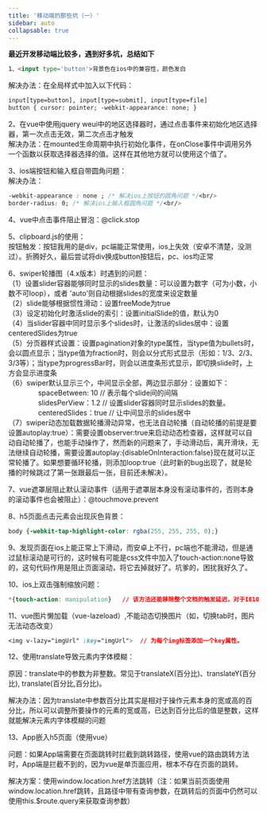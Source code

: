 ```yaml
---
title: '移动端的那些坑（一）'
sidebar: auto
collapsable: true
---
```

<b>最近开发移动端比较多，遇到好多坑，总结如下</b>
```html
1、<input type='button'>背景色在ios中的兼容性，颜色发白
```
解决办法：在全局样式中加入以下代码：<br/>
```html
input[type=button], input[type=submit], input[type=file]
button { cursor: pointer; -webkit-appearance: none; }
```
2、在vue中使用jquery weui中的地区选择器时，通过点击事件来初始化地区选择器，第一次点击无效，第二次点击才触发<br/>
解决办法：在mounted生命周期中执行初始化事件，在onClose事件中调用另外一个函数以获取选择器选择的值。这样在其他地方就可以使用这个值了。<br/>

3、ios端按钮和输入框自带圆角问题：<br/>
解决办法：<br/>
```css
-webkit-appearance : none ; /* 解决ios上按钮的圆角问题 */<br/>
border-radius: 0; /* 解决ios上输入框圆角问题 */<br/>
```

4、vue中点击事件阻止冒泡：@click.stop<br/>

5、clipboard.js的使用：<br/>
按钮触发：按钮我用的是div，pc端能正常使用，ios上失效（安卓不清楚，没测过）。折腾好久，最后尝试将div换成button按钮后，pc、ios均正常<br/>

6、swiper轮播图（4.x版本）时遇到的问题：<br/>
 （1）设置slider容器能够同时显示的slides数量：可以设置为数字（可为小数，小数不可loop），或者 'auto'则自动根据slides的宽度来设定数量<br/>
 （2）slide能够根据惯性滑动：设置freeMode为true<br/>
 （3）设定初始化时激活slide的索引：设置initialSlide的值，默认为0<br/>
 （4）当slider容器中同时显示多个slides时，让激活的slides居中：设置centeredSlides为true<br/>
 （5）分页器样式设置：设置pagination对象的type属性，当type值为bullets时，会以圆点显示；当type值为fraction时，则会以分式形式显示（形如：1/3、2/3、3/3等）；当type为progressBar时，则会以进度条形式显示，即切换slide时，上方会显示进度条<br/>
 （6）swiper默认显示三个，中间显示全部，两边显示部分：设置如下：<br/>
　　　 　spaceBetween: 10 // 表示每个slide间的间隔<br/>
　　　 　slidesPerView：1.2 // 设置slider容器同时显示slides的数量。<br/>
　　　　 centeredSlides：true // 让中间显示的slides居中<br/>
 （7）swiper动态加载数据轮播滑动异常，也无法自动轮播（自动轮播的前提是要设置autoplay:true）：需要设置observer:true来启动动态检查器，这样就可以自动自动轮播了，也能手动操作了，然而新的问题来了，手动滑动后，离开滑块，无法继续自动轮播，需要设置autoplay:{disableOnInteraction:false}现在就可以正常轮播了。如果想要循环轮播，则添加loop:true（此时新的bug出现了，就是轮播的时候跳过了第一张跟最后一张，目前还未解决）。<br/>

7、vue遮罩层阻止默认滚动事件（适用于遮罩层本身没有滚动事件的，否则本身的滚动事件也会被阻止）：@touchmove.prevent<br/>

8、h5页面点击元素会出现灰色背景：
```css
body {-webkit-tap-highlight-color: rgba(255, 255, 255, 0);}
```
9、发现页面在ios上能正常上下滑动，而安卓上不行，pc端也不能滑动，但是通过鼠标滚动是可行的，这时候有可能是css文件中加入了touch-action:none导致的，这句代码作用是阻止页面滚动，将它去掉就好了。坑爹的，困扰我好久了。<br/>

10、ios上双击强制缩放问题：<br/>
```css
*{touch-action: manipulation}   // 该方法还能移除整个文档的触发延迟，对于IE10，需要使用-ms-touch-action
```
11、vue图片懒加载（vue-lazeload）,不能动态切换图片（如，切换tab时，图片无法动态改变）<br/>
```css
<img v-lazy="imgUrl" :key="imgUrl">  // 为每个img标签添加一个key属性。
```
12、使用translate导致元素内字体模糊：<br/>

原因：translate中的参数为非整数。常见于translateX(百分比)、translateY(百分比), translate(百分比,百分比)。<br/>

解决办法：因为translate中参数百分比其实是相对于操作元素本身的宽或高的百分比，所以可以调整所要操作的元素的宽或高，已达到百分比后的值是整数，这样就能解决元素内字体模糊的问题<br/>

13、App嵌入h5页面（使用vue）<br/>

问题：如果App端需要在页面跳转时拦截到跳转路径，使用vue的路由跳转方法时，App端是拦截不到的，因为vue是单页面应用，根本不存在页面的跳转。<br/>

解决方案：使用window.location.href方法跳转（注：如果当前页面使用window.location.href跳转，且路径中带有查询参数，在跳转后的页面中仍然可以使用this.$route.query来获取查询参数）<br/>

